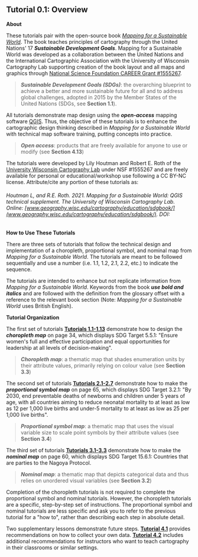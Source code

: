 ## Tutorial 0.1: Overview

**About**

These tutorials pair with the open-source book *[Mapping for a Sustainable World](http://bit.ly/SDGbook)*. The book teaches principles of cartography through the United Nations' 17 ***Sustainable Development Goals***. Mapping for a Sustainable World was developed as a collaboration between the United Nations and the International Cartographic Association with the University of Wisconsin Cartography Lab supporting creation of the book layout and all maps and graphics through [National Science Foundation CAREER Grant #1555267](https://www.nsf.gov/awardsearch/showAward?AWD_ID=1555267).

> ***Sustainable Development Goals (SDGs)***: the overarching blueprint to achieve a better and more sustainable future for all and to address global challenges, adopted in 2015 by the Member States of the United Nations (SDGs, see **Section 1.1**).

All tutorials demonstrate map design using the ***open-access*** mapping software [QGIS](https://qgis.org/en/site/). Thus, the objective of these tutorials is to enhance the cartographic design thinking described in *Mapping for a Sustainable World* with technical map software training, putting concepts into practice.

> ***Open access***: products that are freely available for anyone to use or modify (see **Section 4.13**)

The tutorials were developed by Lily Houtman and Robert E. Roth of the [University Wisconsin Cartography Lab](https://geography.wisc.edu/cartography/) under NSF #1555267 and are freely available for personal or educational/workshop use following a CC BY-NC license. Attribute/cite any portion of these tutorials as:

###### Houtman L, and R.E. Roth. 2021. *Mapping for a Sustainable World: QGIS technical supplement.* The University of Wisconsin Cartography Lab. Online: [www.geography.wisc.edu/cartography/education/sdgbook/](www.geography.wisc.edu/cartography/education/sdgbook/). DOI:  

**How to Use These Tutorials**

There are three sets of tutorials that follow the technical design and implementation of a choropleth, proportional symbol, and nominal map from *Mapping for a Sustainable World*. The tutorials are meant to be followed sequentially and use a number (i.e. 1.1, 1.2, 2.1, 2.2, etc.) to indicate the sequence.

 

The tutorials are intended to enhance but not replicate information from *Mapping for a Sustainable World*. Keywords from the book ***use bold and italics*** and are followed with the definition from the glossary offset with a reference to the relevant book section (Note: *Mapping for a Sustainable World* uses British English).

**Tutorial Organization**

The first set of tutorials [**Tutorials 1.1-1.13**](/1_Choropleth) demonstrate how to design the ***choropleth map*** on page 34, which displays SDG Target 5.5.1: "Ensure women's full and effective participation and equal opportunities for leadership at all levels of decision-making". 

> ***Choropleth map***: a thematic map that shades enumeration units by their attribute values, primarily relying on colour value (see **Section 3.3**)

The second set of tutorials [**Tutorials 2.1-2.7**](/2_Proportional_Symbol) demonstrate how to make the ***proportional symbol map*** on page 65, which displays SDG Target 3.2.1: "By 2030, end preventable deaths of newborns and children under 5 years of age, with all countries aiming to reduce neonatal mortality to at least as low as 12 per 1,000 live births and under-5 mortality to at least as low as 25 per 1,000 live births".

> ***Proportional symbol map***: a thematic map that uses the visual variable size to scale point symbols by their attribute values (see **Section 3.4**)

The third set of tutorials [**Tutorials 3.1-3.3**](/3_Nominal) demonstrate how to make the ***nominal map*** on page 60, which displays SDG Target 15.6.1: Countries that are parties to the Nagoya Protocol.

> ***Nominal map***: a thematic map that depicts categorical data and thus relies on unordered visual variables (see **Section 3.2**)

Completion of the choropleth tutorials is not required to complete the proportional symbol and nominal tutorials. However, the choropleth tutorials are a specific, step-by-step set of instructions. The proportional symbol and nominal tutorials are less specific and ask you to refer to the previous tutorial for a "how to", rather than describing each step in absolute detail.

Two supplementary lessons demonstrate future steps. [**Tutorial 4.1**](/4_Future_Directions/4.1_Recommendations_own_data.md) provides recommendations on how to collect your own data. [**Tutorial 4.2**](/4_Future_Directions/4.2_K12_Classroom_Use.md) includes additional recommendations for instructors who want to teach cartography in their classrooms or similar settings. 

